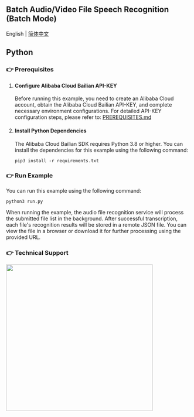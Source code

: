 [comment]: # (title and brief introduction of the sample)
## Batch Audio/Video File Speech Recognition (Batch Mode)

English | [简体中文](./README.md)

## Python

[comment]: # (prerequisites)
### :point_right: Prerequisites

1. #### Configure Alibaba Cloud Bailian API-KEY

    Before running this example, you need to create an Alibaba Cloud account, obtain the Alibaba Cloud Bailian API-KEY, and complete necessary environment configurations. For detailed API-KEY configuration steps, please refer to: [PREREQUISITES.md](../../../../PREREQUISITES.md)

2. #### Install Python Dependencies

    The Alibaba Cloud Bailian SDK requires Python 3.8 or higher. You can install the dependencies for this example using the following command:
    ```commandline
    pip3 install -r requirements.txt
    ```

[comment]: # (how to run the sample and expected results)
### :point_right: Run Example
You can run this example using the following command:

```commandline
python3 run.py
```

When running the example, the audio file recognition service will process the submitted file list in the background. After successful transcription, each file's recognition results will be stored in a remote JSON file. You can view the file in a browser or download it for further processing using the provided URL.

[comment]: # (technical support of the sample)
### :point_right: Technical Support
<img src="https://dashscope.oss-cn-beijing.aliyuncs.com/samples/audio/group-en.png" width="400"/>